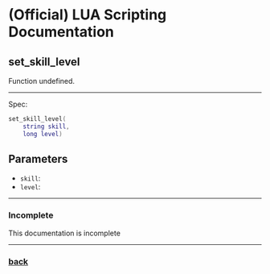 
# (Official) LUA Scripting Documentation

## set_skill_level

Function undefined.

___

Spec:

```lua
set_skill_level(
	string skill,
	long level)
```

## Parameters

- `skill`: 
- `level`: 

___

### Incomplete

This documentation is incomplete

___

### [back](../other)
